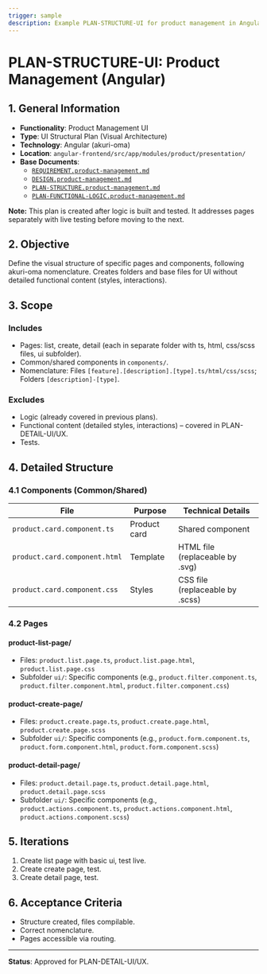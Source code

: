 ```yaml
---
trigger: sample
description: Example PLAN-STRUCTURE-UI for product management in Angular, defining visual structure of pages and components.
---
```


# PLAN-STRUCTURE-UI: Product Management (Angular)

## 1. General Information
- **Functionality**: Product Management UI
- **Type**: UI Structural Plan (Visual Architecture)
- **Technology**: Angular (akuri-oma)
- **Location**: `angular-frontend/src/app/modules/product/presentation/`
- **Base Documents**:
  - [`REQUIREMENT.product-management.md`](angular-frontend/src/app/modules/product/akuri-specs/REQUIREMENT.product-management.md)
  - [`DESIGN.product-management.md`](angular-frontend/src/app/modules/product/akuri-specs/DESIGN.product-management.md)
  - [`PLAN-STRUCTURE.product-management.md`](angular-frontend/src/app/modules/product/akuri-specs/PLAN-STRUCTURE.product-management.md)
  - [`PLAN-FUNCTIONAL-LOGIC.product-management.md`](angular-frontend/src/app/modules/product/akuri-specs/PLAN-FUNCTIONAL-LOGIC.product-management.md)

**Note:** This plan is created after logic is built and tested. It addresses pages separately with live testing before moving to the next.

## 2. Objective
Define the visual structure of specific pages and components, following akuri-oma nomenclature. Creates folders and base files for UI without detailed functional content (styles, interactions).

## 3. Scope
### Includes
- Pages: list, create, detail (each in separate folder with ts, html, css/scss files, ui subfolder).
- Common/shared components in `components/`.
- Nomenclature: Files `[feature].[description].[type].ts/html/css/scss`; Folders `[description]-[type]`.

### Excludes
- Logic (already covered in previous plans).
- Functional content (detailed styles, interactions) – covered in PLAN-DETAIL-UI/UX.
- Tests.

## 4. Detailed Structure

### 4.1 Components (Common/Shared)
| File | Purpose | Technical Details |
| --- | --- | --- |
| `product.card.component.ts` | Product card | Shared component |
| `product.card.component.html` | Template | HTML file (replaceable by .svg) |
| `product.card.component.css` | Styles | CSS file (replaceable by .scss) |

### 4.2 Pages
#### product-list-page/
- Files: `product.list.page.ts`, `product.list.page.html`, `product.list.page.css`
- Subfolder `ui/`: Specific components (e.g., `product.filter.component.ts`, `product.filter.component.html`, `product.filter.component.css`)

#### product-create-page/
- Files: `product.create.page.ts`, `product.create.page.html`, `product.create.page.scss`
- Subfolder `ui/`: Specific components (e.g., `product.form.component.ts`, `product.form.component.html`, `product.form.component.scss`)

#### product-detail-page/
- Files: `product.detail.page.ts`, `product.detail.page.html`, `product.detail.page.scss`
- Subfolder `ui/`: Specific components (e.g., `product.actions.component.ts`, `product.actions.component.html`, `product.actions.component.scss`)

## 5. Iterations
1. Create list page with basic ui, test live.
2. Create create page, test.
3. Create detail page, test.

## 6. Acceptance Criteria
- Structure created, files compilable.
- Correct nomenclature.
- Pages accessible via routing.

---

**Status**: Approved for PLAN-DETAIL-UI/UX.